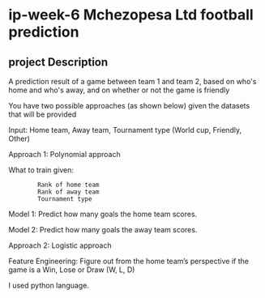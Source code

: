 # ip-week-6 Mchezopesa Ltd football prediction

## project Description

A prediction result of a game between team 1 and team 2, based on who's home and who's away, and on whether or not the game is friendly 

You have two possible approaches (as  shown below) given the datasets that will be provided

Input: Home team, Away team, Tournament type (World cup, Friendly, Other)

Approach 1: Polynomial approach

What to train given:

            Rank of home team
            Rank of away team
            Tournament type

Model 1: Predict how many goals the home team scores.

Model 2: Predict how many goals the away team scores.

Approach 2: Logistic approach

Feature Engineering: Figure out from the home team’s perspective if the game is a Win, Lose or Draw (W, L, D)

I used python language.
